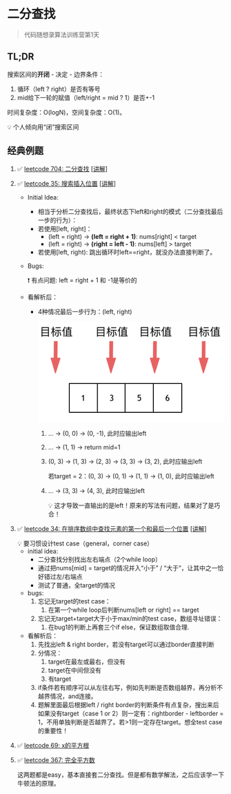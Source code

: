 # 二分查找

> 代码随想录算法训练营第1天
> 

## TL;DR

搜索区间的**开闭** - 决定 - 边界条件：

1. 循环（left ? right）是否有等号
2. mid给下一轮的赋值（left/right = mid ? 1）是否+-1

时间复杂度：O(logN)，空间复杂度：O(1)。

<aside>
💡 个人倾向用“闭”搜索区间

</aside>

## 经典例题

1. ✅ [leetcode 704: 二分查找](https://leetcode.cn/problems/binary-search/) [[讲解](https://programmercarl.com/0704.%E4%BA%8C%E5%88%86%E6%9F%A5%E6%89%BE.html#_704-%E4%BA%8C%E5%88%86%E6%9F%A5%E6%89%BE)]
2. ✅ [leetcode 35: 搜索插入位置](https://leetcode.cn/problems/search-insert-position/) [[讲解](https://programmercarl.com/0035.%E6%90%9C%E7%B4%A2%E6%8F%92%E5%85%A5%E4%BD%8D%E7%BD%AE.html)]
    - Initial Idea:
        - 相当于分析二分查找后，最终状态下left和right的模式（二分查找最后一步的行为）：
        - 若使用[left, right]：
            - (left = right) → **(left = right + 1)**: nums[right] < target
            - (left = right) → **(right = left - 1)**: nums[left] > target
        - 若使用[left, right): 跳出循环时left==right，就没办法直接判断了。
    - Bugs:
        
        <aside>
        ❗ 有点问题: left = right + 1 和 -1是等价的
        
        </aside>
        
    - 看解析后：
        - 4种情况最后一步行为：(left, right)
            
            ![Untitled](%E4%BA%8C%E5%88%86%E6%9F%A5%E6%89%BE%2001d177b6a179468ca6128cbb906b1861/Untitled.png)
            
            1. … → (0, 0) → (0, -1), 此时应输出left
            2. … → (1, 1) → return mid=1
            3. (0, 3) → (1, 3) → (2, 3) → (3, 3) → (3, 2), 此时应输出left
                
                若target = 2：(0, 3) → (0, 1) → (1, 1) → (1, 0), 此时应输出left
                
            4. … → (3, 3) → (4, 3), 此时应输出left
                
                <aside>
                💡 这才导致一直输出的是left！原来的写法有问题，结果对了是巧合！
                
                </aside>
                
3. ✅ [leetcode 34: 在排序数组中查找元素的第一个和最后一个位置](https://leetcode.cn/problems/find-first-and-last-position-of-element-in-sorted-array/) [[讲解](https://programmercarl.com/0034.%E5%9C%A8%E6%8E%92%E5%BA%8F%E6%95%B0%E7%BB%84%E4%B8%AD%E6%9F%A5%E6%89%BE%E5%85%83%E7%B4%A0%E7%9A%84%E7%AC%AC%E4%B8%80%E4%B8%AA%E5%92%8C%E6%9C%80%E5%90%8E%E4%B8%80%E4%B8%AA%E4%BD%8D%E7%BD%AE.html)]
    
    <aside>
    💡 要习惯设计test case（general，corner case）
    
    </aside>
    
    - initial idea:
        - 二分查找分别找出左右端点（2个while loop）
        - 通过把nums[mid] = target的情况并入“小于” / “大于”，让其中之一恰好错过左/右端点
        - 测试了普通，全target的情况
    - bugs:
        1. 忘记无target的test case：
            1. 在第一个while loop后判断nums[left or right] == target
        2. 忘记无target+target大于小于max/min的test case，数组寻址错误：
            1. 在bug1的判断上再套三个if else，保证数组取值合理.
    - 看解析后：
        1. 先找出left & right border，若没有target可以通过border直接判断
        2. 分情况：
            1. target在最左或最右，但没有
            2. target在中间但没有
            3. 有target
        3. if条件若有顺序可以从左往右写，例如先判断是否数组越界，再分析不越界情况，and连接。
        4. 题解里面最后根据left / right border的判断条件有点复杂，搜出来后如果没有target（case 1 or 2）则一定有：rightborder - leftborder = 1，不用单独判断是否越界了。若>1则一定存在target。想全test case的重要性！
4. ✅ [leetcode 69: x的平方根](https://leetcode.cn/problems/sqrtx/)
5. ✅ [leetcode 367: 完全平方数](https://leetcode.cn/problems/sqrtx/)

	这两题都是easy，基本直接套二分查找。但是都有数学解法，之后应该学一下牛顿法的原理。